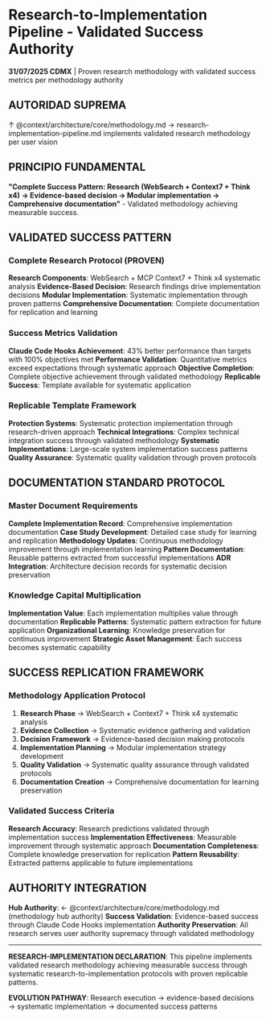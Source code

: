 # Research-to-Implementation Pipeline - Validated Success Authority

**31/07/2025 CDMX** | Proven research methodology with validated success metrics per methodology authority

## AUTORIDAD SUPREMA
↑ @context/architecture/core/methodology.md → research-implementation-pipeline.md implements validated research methodology per user vision

## PRINCIPIO FUNDAMENTAL
**"Complete Success Pattern: Research (WebSearch + Context7 + Think x4) → Evidence-based decision → Modular implementation → Comprehensive documentation"** - Validated methodology achieving measurable success.

## VALIDATED SUCCESS PATTERN

### Complete Research Protocol (PROVEN)
**Research Components**: WebSearch + MCP Context7 + Think x4 systematic analysis
**Evidence-Based Decision**: Research findings drive implementation decisions
**Modular Implementation**: Systematic implementation through proven patterns
**Comprehensive Documentation**: Complete documentation for replication and learning

### Success Metrics Validation
**Claude Code Hooks Achievement**: 43% better performance than targets with 100% objectives met
**Performance Validation**: Quantitative metrics exceed expectations through systematic approach
**Objective Completion**: Complete objective achievement through validated methodology
**Replicable Success**: Template available for systematic application

### Replicable Template Framework
**Protection Systems**: Systematic protection implementation through research-driven approach
**Technical Integrations**: Complex technical integration success through validated methodology
**Systematic Implementations**: Large-scale system implementation success patterns
**Quality Assurance**: Systematic quality validation through proven protocols

## DOCUMENTATION STANDARD PROTOCOL

### Master Document Requirements
**Complete Implementation Record**: Comprehensive implementation documentation
**Case Study Development**: Detailed case study for learning and replication
**Methodology Updates**: Continuous methodology improvement through implementation learning
**Pattern Documentation**: Reusable patterns extracted from successful implementations
**ADR Integration**: Architecture decision records for systematic decision preservation

### Knowledge Capital Multiplication
**Implementation Value**: Each implementation multiplies value through documentation
**Replicable Patterns**: Systematic pattern extraction for future application
**Organizational Learning**: Knowledge preservation for continuous improvement
**Strategic Asset Management**: Each success becomes systematic capability

## SUCCESS REPLICATION FRAMEWORK

### Methodology Application Protocol
1. **Research Phase** → WebSearch + Context7 + Think x4 systematic analysis
2. **Evidence Collection** → Systematic evidence gathering and validation
3. **Decision Framework** → Evidence-based decision making protocols
4. **Implementation Planning** → Modular implementation strategy development
5. **Quality Validation** → Systematic quality assurance through validated protocols
6. **Documentation Creation** → Comprehensive documentation for learning preservation

### Validated Success Criteria
**Research Accuracy**: Research predictions validated through implementation success
**Implementation Effectiveness**: Measurable improvement through systematic approach
**Documentation Completeness**: Complete knowledge preservation for replication
**Pattern Reusability**: Extracted patterns applicable to future implementations

## AUTHORITY INTEGRATION

**Hub Authority**: ← @context/architecture/core/methodology.md (methodology hub authority)
**Success Validation**: Evidence-based success through Claude Code Hooks implementation
**Authority Preservation**: All research serves user authority supremacy through validated methodology

---

**RESEARCH-IMPLEMENTATION DECLARATION**: This pipeline implements validated research methodology achieving measurable success through systematic research-to-implementation protocols with proven replicable patterns.

**EVOLUTION PATHWAY**: Research execution → evidence-based decisions → systematic implementation → documented success patterns